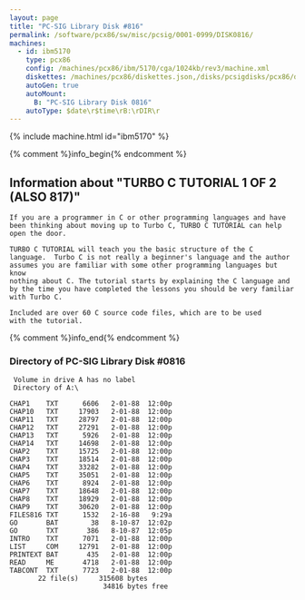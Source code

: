 ```yaml
---
layout: page
title: "PC-SIG Library Disk #816"
permalink: /software/pcx86/sw/misc/pcsig/0001-0999/DISK0816/
machines:
  - id: ibm5170
    type: pcx86
    config: /machines/pcx86/ibm/5170/cga/1024kb/rev3/machine.xml
    diskettes: /machines/pcx86/diskettes.json,/disks/pcsigdisks/pcx86/diskettes.json
    autoGen: true
    autoMount:
      B: "PC-SIG Library Disk 0816"
    autoType: $date\r$time\rB:\rDIR\r
---
```


{% include machine.html id="ibm5170" %}

{% comment %}info_begin{% endcomment %}

## Information about "TURBO C TUTORIAL 1 OF 2 (ALSO 817)"

    If you are a programmer in C or other programming languages and have
    been thinking about moving up to Turbo C, TURBO C TUTORIAL can help
    open the door.
    
    TURBO C TUTORIAL will teach you the basic structure of the C
    language.  Turbo C is not really a beginner's language and the author
    assumes you are familiar with some other programming languages but know
    nothing about C. The tutorial starts by explaining the C language and
    by the time you have completed the lessons you should be very familiar
    with Turbo C.
    
    Included are over 60 C source code files, which are to be used
    with the tutorial.
{% comment %}info_end{% endcomment %}


### Directory of PC-SIG Library Disk #0816

     Volume in drive A has no label
     Directory of A:\

    CHAP1    TXT      6606   2-01-88  12:00p
    CHAP10   TXT     17903   2-01-88  12:00p
    CHAP11   TXT     28797   2-01-88  12:00p
    CHAP12   TXT     27291   2-01-88  12:00p
    CHAP13   TXT      5926   2-01-88  12:00p
    CHAP14   TXT     14698   2-01-88  12:00p
    CHAP2    TXT     15725   2-01-88  12:00p
    CHAP3    TXT     18514   2-01-88  12:00p
    CHAP4    TXT     33282   2-01-88  12:00p
    CHAP5    TXT     35051   2-01-88  12:00p
    CHAP6    TXT      8924   2-01-88  12:00p
    CHAP7    TXT     18648   2-01-88  12:00p
    CHAP8    TXT     18929   2-01-88  12:00p
    CHAP9    TXT     30620   2-01-88  12:00p
    FILES816 TXT      1532   2-16-88   9:29a
    GO       BAT        38   8-10-87  12:02p
    GO       TXT       386   8-10-87  12:05p
    INTRO    TXT      7071   2-01-88  12:00p
    LIST     COM     12791   2-01-88  12:00p
    PRINTEXT BAT       435   2-01-88  12:00p
    READ     ME       4718   2-01-88  12:00p
    TABCONT  TXT      7723   2-01-88  12:00p
           22 file(s)     315608 bytes
                           34816 bytes free

